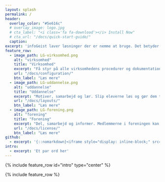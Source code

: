 ```yaml
---
layout: splash
permalink: /
header:
  overlay_color: "#5e616c"
  # overlay_image: logo.jpg
  # cta_label: "<i class='fa fa-download'></i> Install Now"
  # cta_url: "/docs/quick-start-guide/"
  caption:
excerpt: 'infoGeist laver løsninger der er nemme at bruge. Det betyder at I kan spare tid, kræfter og penge uden at gå på kompromis med kvalitet og sikkerhed.<br /> '
feature_row:
  - image_path: LG-virksomhed.png
    alt: "virksomhed"
    title: "Virksomhed"
    excerpt: "Få styr på alle virksomhedens procedurer og dokumentation. Det øger produktiviteten og giver konkurrencefordele."
    url: "/docs/configuration/"
    btn_label: "Læs mere"
  - image_path: LG-uddannelse.png
    alt: "uddannelse"
    title: "Uddannelse"
    excerpt: "Motiver, samarbejd og lær. Slip eleverne løs og gør dem til medskabere af undervisningen. Det giver bedre indlæring, selvstændige elever og højere motivation."
    url: "/docs/layouts/"
    btn_label: "Læs mere"
  - image_path: LG-forening.png
    alt: "forening"
    title: "Forening"
    excerpt: "Del, samarbejd og informer. Medlemmerne i foreningen kan nemt dele tekst, billeder og video. Arbejd sammen og vis, hvad jeres forening har at byde på."
    url: "/docs/license/"
    btn_label: "Læs mere"
github:
  - excerpt: '{::nomarkdown}<iframe style="display: inline-block;" src="https://ghbtns.com/github-btn.html?user=mmistakes&repo=minimal-mistakes&type=star&count=true&size=large" frameborder="0" scrolling="0" width="160px" height="30px"></iframe> <iframe style="display: inline-block;" src="https://ghbtns.com/github-btn.html?user=mmistakes&repo=minimal-mistakes&type=fork&count=true&size=large" frameborder="0" scrolling="0" width="158px" height="30px"></iframe>{:/nomarkdown}'
intro:
  - excerpt: 'Et par ord her'
---
```


{% include feature_row id="intro" type="center" %}

{% include feature_row %}
